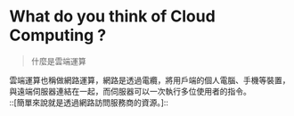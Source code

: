 # What do you think of Cloud Computing ?

> 什麼是雲端運算  

雲端運算也稱做網路運算，網路是透過電纜，將用戶端的個人電腦、手機等裝置，與遠端伺服器連結在一起，而伺服器可以一次執行多位使用者的指令。  
::[簡單來說就是透過網路訪問服務商的資源。]::
